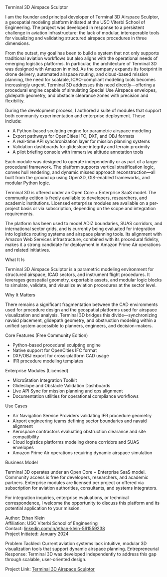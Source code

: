 Terminal 3D Airspace Sculptor

I am the founder and principal developer of Terminal 3D Airspace Sculptor, a geospatial modeling platform initiated at the USC Viterbi School of Engineering. The project was developed in response to a persistent challenge in aviation infrastructure: the lack of modular, interoperable tools for visualizing and validating structured airspace procedures in three dimensions.

From the outset, my goal has been to build a system that not only supports traditional aviation workflows but also aligns with the operational needs of emerging logistics platforms. In particular, the architecture of Terminal 3D was designed with Amazon in mind. As the company expands its footprint in drone delivery, automated airspace routing, and cloud-based mission planning, the need for scalable, ICAO-compliant modeling tools becomes increasingly urgent. Terminal 3D addresses this need directly—offering a procedural engine capable of simulating Special Use Airspace envelopes, glidepath geometry, and obstacle clearance zones with precision and flexibility.

During the development process, I authored a suite of modules that support both community experimentation and enterprise deployment. These include:

* A Python-based sculpting engine for parametric airspace modeling 
* Export pathways for OpenCities IFC, DXF, and OBJ formats 
* A real-time API synchronization layer for mission planning systems 
* Validation dashboards for glideslope integrity and terrain proximity 
* A pilot briefing console with immersive altitude annotation tools 

Each module was designed to operate independently or as part of a larger procedural framework. The platform supports vertical stratification logic, convex hull rendering, and dynamic missed approach reconstruction—all built from the ground up using Open3D, GIS-enabled frameworks, and modular Python logic.

Terminal 3D is offered under an Open Core + Enterprise SaaS model. The community edition is freely available to developers, researchers, and academic institutions. Licensed enterprise modules are available on a per-project basis or via subscription, depending on the scope and integration requirements.

The platform has been used to model ADIZ boundaries, SUAS corridors, and international sector grids, and is currently being evaluated for integration into logistics routing systems and airspace planning tools. Its alignment with Amazon Web Services infrastructure, combined with its procedural fidelity, makes it a strong candidate for deployment in Amazon Prime Air operations and related initiatives.

What It Is

Terminal 3D Airspace Sculptor is a parametric modeling environment for structured airspace, ICAO sectors, and instrument flight procedures. It leverages geospatial geometry, exportable assets, and modular logic blocks to simulate, validate, and visualize aviation procedures at the sector level.

Why It Matters

There remains a significant fragmentation between the CAD environments used for procedure design and the geospatial platforms used for airspace visualization and analysis. Terminal 3D bridges this divide—synchronizing navaid placement, glidepath geometry, and obstruction modeling within a unified system accessible to planners, engineers, and decision-makers.

Core Features (Free Community Edition)

* Python-based procedural sculpting engine 
* Native support for OpenCities IFC format 
* DXF/OBJ export for cross-platform CAD usage 
* IFR procedure modeling templates 

Enterprise Modules (Licensed)

* MicroStation Integration Toolkit 
* Glideslope and Obstacle Validation Dashboards 
* Live API Sync for mission planning and ops alignment 
* Documentation utilities for operational compliance workflows 

Use Cases

* Air Navigation Service Providers validating IFR procedure geometry 
* Airport engineering teams defining sector boundaries and navaid alignment 
* Aerospace contractors evaluating obstruction clearance and site compatibility 
* Cloud logistics platforms modeling drone corridors and SUAS envelopes 
* Amazon Prime Air operations requiring dynamic airspace simulation 

Business Model

Terminal 3D operates under an Open Core + Enterprise SaaS model. Community access is free for developers, researchers, and academic partners. Enterprise modules are licensed per project or offered via subscription for aviation authorities, consultants, and systems integrators.

For integration inquiries, enterprise evaluations, or technical correspondence, I welcome the opportunity to discuss this platform and its potential application to your mission.

Author: Ethan Klein  
Affiliation: USC Viterbi School of Engineering  
Contact: [linkedin.com/in/ethan-klein-561559238](https://linkedin.com/in/ethan-klein-561559238)  
Project Initiated: January 2024  

Problem Tackled: Current aviation systems lack intuitive, modular 3D visualization tools that support dynamic airspace planning. Entrepreneurial Response: Terminal 3D was developed independently to address this gap through scalable, user-oriented design.

Project Link: [Terminal 3D Airspace Sculptor](https://e-klein-uscprojects.github.io/terminal-3d-airspace-sculptor/)


